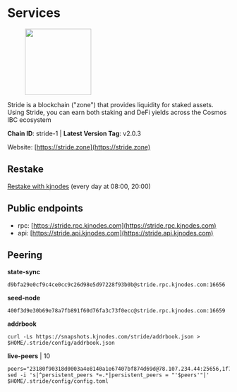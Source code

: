 # Services

<figure><img src="https://raw.githubusercontent.com/kj89/testnet_manuals/main/pingpub/logos/stride.png" width="150" alt=""><figcaption></figcaption></figure>

Stride is a blockchain ("zone") that provides liquidity for staked assets.  Using Stride, you can earn both staking and DeFi yields across the Cosmos IBC ecosystem

**Chain ID**: stride-1 | **Latest Version Tag**: v2.0.3

Website: [https://stride.zone](https://stride.zone)

## Restake

[Restake with kjnodes](https://restake.app/stride/stridevaloper1j8gkhtllnp252l6g6zwzea30e7pvzqttr9768n) (every day at 08:00, 20:00)
## Public endpoints

* rpc: [https://stride.rpc.kjnodes.com](https://stride.rpc.kjnodes.com)
* api: [https://stride.api.kjnodes.com](https://stride.api.kjnodes.com)

## Peering

**state-sync**

```
d9bfa29e0cf9c4ce0cc9c26d98e5d97228f93b0b@stride.rpc.kjnodes.com:16656
```

**seed-node**

```
400f3d9e30b69e78a7fb891f60d76fa3c73f0ecc@stride.rpc.kjnodes.com:16659
```

**addrbook**
```
curl -Ls https://snapshots.kjnodes.com/stride/addrbook.json > $HOME/.stride/config/addrbook.json
```

**live-peers** | 10
```
peers="23180f90318d0003a4e8140a1e67407bf874d69d@78.107.234.44:25656,1f78bdc1c2e2268185dac25fa076f743d8bbd154@95.217.109.143:56656,d13d51e660dbd89d6660ac9b61957c5e727efdae@135.181.130.145:6000,d77e7918b9f9e21ee60a8e03075ca3e5f7353912@162.55.4.253:26656,6b615c7dde3e76de39474b7406bdde0ac0f31b79@23.88.69.22:28666,c4688bb34164eacacaa374bc7440b87986dd87ac@162.251.235.252:26656,b234b84e0c950b0377bec9c16d86f0adb1f3f9ef@176.9.155.55:26656,d9bfa29e0cf9c4ce0cc9c26d98e5d97228f93b0b@144.76.163.233:16656,04ea9eceee16db90872fee3fbef9ac50a87702c5@185.248.24.29:26656,64920ef07c20c22f26a2164ceae2aac60ec2840d@95.216.73.250:26656"
sed -i 's|^persistent_peers *=.*|persistent_peers = "'$peers'"|' $HOME/.stride/config/config.toml
```
